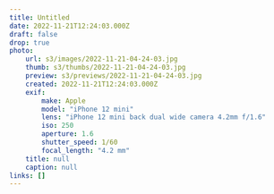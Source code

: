 ```yaml
---
title: Untitled
date: 2022-11-21T12:24:03.000Z
draft: false
drop: true
photo:
    url: s3/images/2022-11-21-04-24-03.jpg
    thumb: s3/thumbs/2022-11-21-04-24-03.jpg
    preview: s3/previews/2022-11-21-04-24-03.jpg
    created: 2022-11-21T12:24:03.000Z
    exif:
        make: Apple
        model: "iPhone 12 mini"
        lens: "iPhone 12 mini back dual wide camera 4.2mm f/1.6"
        iso: 250
        aperture: 1.6
        shutter_speed: 1/60
        focal_length: "4.2 mm"
    title: null
    caption: null
links: []
---
```

